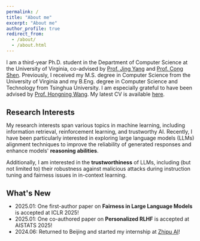 ```yaml
---
permalink: /
title: "About me"
excerpt: "About me"
author_profile: true
redirect_from: 
  - /about/
  - /about.html
---
```


I am a third-year Ph.D. student in the Department of Computer Science at the University of Virginia, co-advised by [Prof. Jing Yang](https://www.ee.psu.edu/yang/) and [Prof. Cong Shen](https://cshen317.github.io/). Previously, I received my M.S. degree in Computer Science from the University of Virginia and my B.Eng. degree in Computer Science and Technology from Tsinghua University. I am especially grateful to have been advised by [Prof. Hongning Wang](https://www.cs.virginia.edu/~hw5x/). My latest CV is available [here](http://peter-peng-w.github.io/files/Resume_Peng_Wang.pdf).

<h1 style="font-size: 20px;">Research Interests</h1>

My research interests span various topics in machine learning, including information retrieval, reinforcement learning, and trustworthy AI. Recently, I have been particularly interested in exploring large language models (LLMs) alignment techniques to improve the reliability of generated responses and enhance models' **reasoning abilities**.  

Additionally, I am interested in the **trustworthiness** of LLMs, including (but not limited to) their robustness against malicious attacks during instruction tuning and fairness issues in in-context learning.

<!-- - Efficient Reasoning: Designing framework for efficient reasoning to compress the wordy reasoning chain in o1-like models.
- LLM Alignment:  -->

<h1 style="font-size: 20px;">What's New</h1>

* 2025.01: One first-author paper on **Fairness in Large Language Models** is accepted at ICLR 2025!
* 2025.01: One co-authored paper on **Personalized RLHF** is accepted at AISTATS 2025!
* 2024.06: Returned to Beijing and started my internship at [Zhipu AI](https://www.zhipuai.cn/)!


<!-- Publications
======
- **[SoLaR@NeurIPS'24 Spotlight]** On Demonstration Selection for Improving Fairness in Language Models  
  Song Wang, __Peng Wang__, Yushun Dong, Tong Zhou, Lu Cheng, Yangfeng Ji, Jundong Li

- **[SoLaR@NeurIPS'24]** CEB: Compositional Evaluation Benchmark for Fairness in Large Language Models [\[arXiv\]](https://arxiv.org/abs/2407.02408)  
  Song Wang\*, __Peng Wang\*__, Tong Zhou, Yushun Dong, Zhen Tan, Jundong Li 

- **[TheWebConf'22]** Graph-based Extractive Explainer for Recommendations [\[arXiv\]](https://arxiv.org/abs/2202.09730)  
  __Peng Wang\*__, Renqin Cai\*, Hongning Wang -->
